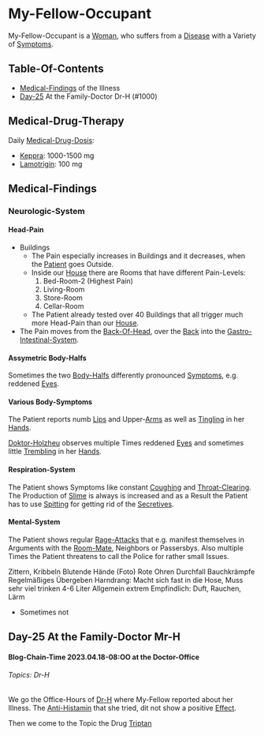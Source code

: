 # My-Fellow-Occupant

My-Fellow-Occupant is a [Woman](40000010.md), who suffers from a [Disease](40800000.md) with a Variety of [Symptoms](600048.md).

## Table-Of-Contents

- [Medical-Findings](#1100) of the Illness
- [Day-25](#1000) At the Family-Doctor Dr-H (#1000)

## Medical-Drug-Therapy <a id="2500"/>

Daily [Medical-Drug-Dosis](800013.md):

- [Keppra](810001.md): 1000-1500 mg
- [Lamotrigin](810002.md): 100 mg

## Medical-Findings <a id="2000"/>

### Neurologic-System <a id="2100"/>

#### Head-Pain

- Buildings
    - The Pain especially increases in Buildings and it decreases, when the [Patient](800010.md) goes Outside.
    - Inside our [House](1971091101.md) there are Rooms that have different Pain-Levels:
        1. Bed-Room-2 (Highest Pain)
        2. Living-Room
        3. Store-Room
        4. Cellar-Room
    - The Patient already tested over 40 Buildings that all trigger much more Head-Pain than our [House](1971091101.md).
- The Pain moves from the [Back-Of-Head](40080002.md), over the [Back](40080003.md) into the [Gastro-Intestinal-System](40080004.md).

#### Assymetric Body-Halfs <a id="2200"/>

Sometimes the two [Body-Halfs](40000014.md) differently pronounced [Symptoms](600048.md), e.g. reddened [Eyes](40101001.md).

#### Various Body-Symptoms

The Patient reports numb [Lips](40101020.md) and Upper-[Arms](40101010.md) as well as [Tingling](40201001.md) in her [Hands](40101030.md).

[Doktor-Holzheu](1971091177.md) observes multiple Times reddened [Eyes](40101001.md) and sometimes little [Trembling](10000041.md) in her [Hands](40101030.md).

#### Respiration-System <a id="2300"/>

The Patient shows Symptoms like constant [Coughing](48000006.md) and [Throat-Clearing](40080015.md). The Production of [Slime](40080018.md) is always is increased and as a Result the Patient has to use [Spitting](40080019.md) for getting rid of the [Secretives](40080021.md).

#### Mental-System <a id="2400"/>

The Patient shows regular [Rage-Attacks](48000008.md) that e.g. manifest themselves in Arguments with the [Room-Mate](0.md), Neighbors or Passersbys. Also multiple Times the Patient threatens to call the Police for rather small Issues.

Zittern, Kribbeln
Blutende Hände (Foto)
Rote Ohren
Durchfall
Bauchkrämpfe
Regelmäßiges Übergeben
Harndrang: Macht sich fast in die Hose, Muss sehr viel trinken 4-6 Liter
Allgemein extrem Empfindlich: Duft, Rauchen, Lärm

- Sometimes not 


## Day-25 At the Family-Doctor Mr-H <a id="1000"/>

#### Blog-Chain-Time 2023.04.18-08:OO at the Doctor-Office <a id="2403"/>
###### Topics: Dr-H

We go the Office-Hours of [Dr-H](1000010001.md) where My-Fellow reported about her Illness. The [Anti-Histamin](800005.md) that she tried, dit not show a positive [Effect](60067.md).

Then we come to the Topic the Drug [Triptan](48000005.md)